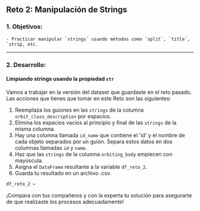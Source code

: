 ## Reto 2: Manipulación de Strings

### 1. Objetivos:
    - Practicar manipular `strings` usando métodos como `split`, `title`, `strip, etc.
 
---
    
### 2. Desarrollo:

#### Limpiando strings usando la propiedad `str`

Vamos a trabajar en la versión del dataset que guardaste en el reto pasado. Las acciones que tienes que tomar en este Reto son las siguientes:

1. Reemplaza los guiones en las `strings` de la columna `orbit_class_description` por espacios.
2. Elimina los espacios vacíos al principio y final de las `strings` de la misma columna.
3. Hay una columna llamada `id_name` que contiene el 'id' y el nombre de cada objeto separados por un guión. Separa estos datos en dos columnas llamadas `id` y `name`.
4. Haz que las `strings` de la columna `orbiting_body` empiecen con mayúscula.
5. Asigna el `DataFrame` resultante a la variable `df_reto_2`.
6. Guarda tu resultado en un archivo .csv.


```python
df_reto_2 =
```

¡Compara con tus compañeros y con la experta tu solución para asegurarte de que realizaste los procesos adecuadamente!
